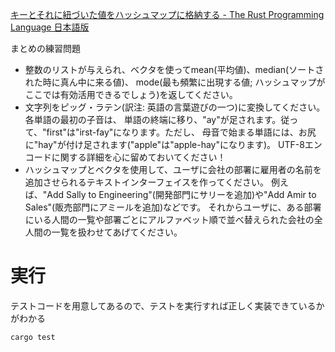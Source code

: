 [キーとそれに紐づいた値をハッシュマップに格納する \- The Rust Programming Language 日本語版](https://doc.rust-jp.rs/book-ja/ch08-03-hash-maps.html#%E3%81%BE%E3%81%A8%E3%82%81)

まとめの練習問題

- 整数のリストが与えられ、ベクタを使ってmean(平均値)、median(ソートされた時に真ん中に来る値)、 mode(最も頻繁に出現する値; ハッシュマップがここでは有効活用できるでしょう)を返してください。
- 文字列をピッグ・ラテン(訳注: 英語の言葉遊びの一つ)に変換してください。各単語の最初の子音は、 単語の終端に移り、"ay"が足されます。従って、"first"は"irst-fay"になります。ただし、 母音で始まる単語には、お尻に"hay"が付け足されます("apple"は"apple-hay"になります)。 UTF-8エンコードに関する詳細を心に留めておいてください！
- ハッシュマップとベクタを使用して、ユーザに会社の部署に雇用者の名前を追加させられるテキストインターフェイスを作ってください。 例えば、"Add Sally to Engineering"(開発部門にサリーを追加)や"Add Amir to Sales"(販売部門にアミールを追加)などです。 それからユーザに、ある部署にいる人間の一覧や部署ごとにアルファベット順で並べ替えられた会社の全人間の一覧を扱わせてあげてください。

# 実行

テストコードを用意してあるので、テストを実行すれば正しく実装できているかがわかる

```sh
cargo test
```
